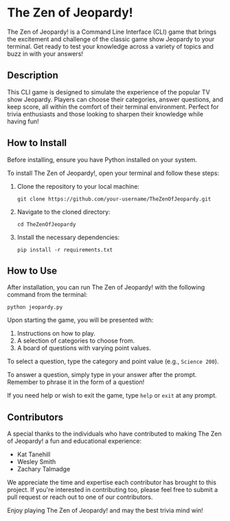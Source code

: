 # The Zen of Jeopardy!

The Zen of Jeopardy! is a Command Line Interface (CLI) game that brings the excitement and challenge of the classic game show Jeopardy to your terminal. Get ready to test your knowledge across a variety of topics and buzz in with your answers!

## Description

This CLI game is designed to simulate the experience of the popular TV show Jeopardy. Players can choose their categories, answer questions, and keep score, all within the comfort of their terminal environment. Perfect for trivia enthusiasts and those looking to sharpen their knowledge while having fun!

## How to Install

Before installing, ensure you have Python installed on your system.

To install The Zen of Jeopardy!, open your terminal and follow these steps:

1. Clone the repository to your local machine:
   ```
   git clone https://github.com/your-username/TheZenOfJeopardy.git
   ```
2. Navigate to the cloned directory:
   ```
   cd TheZenOfJeopardy
   ```
3. Install the necessary dependencies:
   ```
   pip install -r requirements.txt
   ```

## How to Use

After installation, you can run The Zen of Jeopardy! with the following command from the terminal:

```
python jeopardy.py
```

Upon starting the game, you will be presented with:

1. Instructions on how to play.
2. A selection of categories to choose from.
3. A board of questions with varying point values.

To select a question, type the category and point value (e.g., `Science 200`).

To answer a question, simply type in your answer after the prompt. Remember to phrase it in the form of a question!

If you need help or wish to exit the game, type `help` or `exit` at any prompt.

## Contributors

A special thanks to the individuals who have contributed to making The Zen of Jeopardy! a fun and educational experience:

- Kat Tanehill
- Wesley Smith
- Zachary Talmadge

We appreciate the time and expertise each contributor has brought to this project. If you're interested in contributing too, please feel free to submit a pull request or reach out to one of our contributors.

Enjoy playing The Zen of Jeopardy! and may the best trivia mind win!
